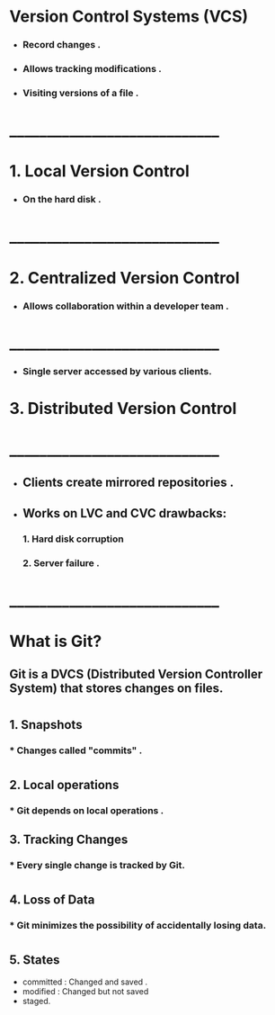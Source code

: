 # Version Control Systems (VCS) 

* ###  Record changes .
* ### Allows tracking modifications .
* ###  Visiting versions of a file .
# ____________________________
# 1. Local Version Control
 * ### On the hard disk .
# ____________________________
# 2. Centralized Version Control 

 * ### Allows collaboration within a developer team .
 
 # ____________________________
  * ### Single server accessed by various clients. 
  

# 3. Distributed Version Control
# ____________________________
 * ## Clients create mirrored repositories .
 * ## Works on LVC and CVC drawbacks:
   ### 1. Hard disk corruption 
   ### 2. Server failure .
# ____________________________
  # What is Git?
## Git is a DVCS (Distributed Version Controller System) that stores changes on files.
#          
  ## 1. Snapshots
  ### * Changes called "commits" .
  
#
 ## 2. Local operations
  ### * Git depends on local operations .

 ## 3. Tracking Changes
### * Every single change is tracked by Git.
#

## 4. Loss of Data
### * Git minimizes the possibility of accidentally losing data.

#

## 5. States
 * committed : Changed and saved .
 * modified : Changed but not saved
 * staged.